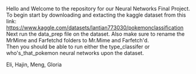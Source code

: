 Hello and Welcome to the repository for our Neural Networks Final Project. <br>
To begin start by downloading and extacting the kaggle dataset from this link: https://www.kaggle.com/datasets/lantian773030/pokemonclassification <br>
Next run the data_prep file on the dataset. Also make sure to rename the MrMime and Farfetchd folders to Mr.Mime and Farfetch'd. <br>
Then you should be able to run either the type_classifer or who's_that_pokemon neural networks upon the dataset. <br>

Eli, Hajin, Meng, Gloria


